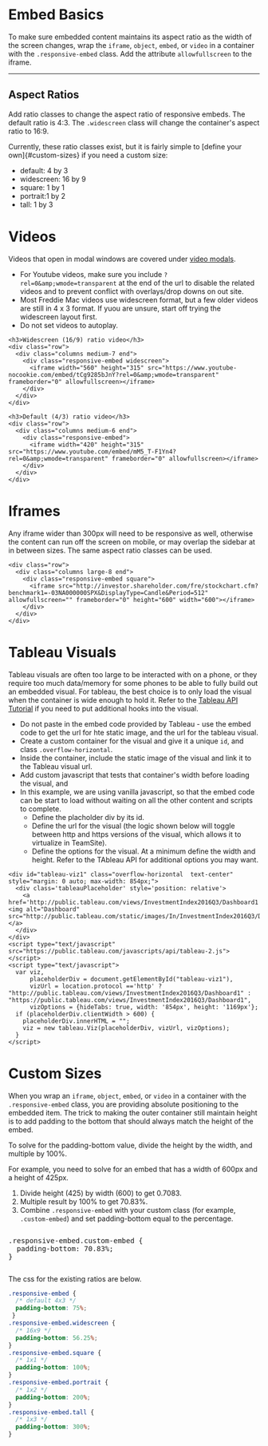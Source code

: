 ﻿<title>Styleguide: Embeds</title>

# Embed Basics

To make sure embedded content maintains its aspect ratio as the width of the screen changes, wrap the `iframe`, `object`, `embed`, or `video` in a container with the `.responsive-embed` class.  Add the attribute `allowfullscreen` to the iframe.

---

## Aspect Ratios

Add ratio classes to change the aspect ratio of responsive embeds. The default ratio is 4:3. The `.widescreen` class will change the container's aspect ratio to 16:9.

Currently, these ratio classes exist, but it is fairly simple to [define your own]{#custom-sizes} if you need a custom size:

- default: 4 by 3
- widescreen: 16 by 9
- square: 1 by 1
- portrait:1 by 2
- tall: 1 by 3



# Videos

Videos that open in modal windows are covered under [video modals](styleguide_reveal.html#video-modal).  
- For Youtube videos, make sure you include `?rel=0&amp;wmode=transparent` at the end of the url to disable the related videos and to prevent conflict with overlays/drop downs on out site.  
- Most Freddie Mac videos use widescreen format, but a few older videos are still in 4 x 3 format. If yuou are unsure, start off trying the widescreen layout first.
- Do not set videos to autoplay.

```html_example
<h3>Widescreen (16/9) ratio video</h3>
<div class="row">
  <div class="columns medium-7 end">
    <div class="responsive-embed widescreen">
      <iframe width="560" height="315" src="https://www.youtube-nocookie.com/embed/tCg9285bJnY?rel=0&amp;wmode=transparent" frameborder="0" allowfullscreen></iframe>
    </div>
  </div>
</div>

<h3>Default (4/3) ratio video</h3>
<div class="row">
  <div class="columns medium-6 end">
    <div class="responsive-embed">
      <iframe width="420" height="315" src="https://www.youtube.com/embed/mM5_T-F1Yn4?rel=0&amp;wmode=transparent" frameborder="0" allowfullscreen></iframe>
    </div>
  </div>
</div>
```



# Iframes

Any iframe wider than 300px will need to be responsive as well, otherwise the content can run off the screen on mobile, or may overlap the sidebar at in between sizes.  The same aspect ratio classes can be used.

```html_example
<div class="row">
  <div class="columns large-8 end">
    <div class="responsive-embed square">
      <iframe src="http://investor.shareholder.com/fre/stockchart.cfm?benchmark1=-03NA000000SPX&DisplayType=Candle&Period=512" allowfullscreen="" frameborder="0" height="600" width="600"></iframe>
    </div> 
  </div>
</div>
```



# Tableau Visuals

Tableau visuals are often too large to be interacted with on a phone, or they require too much data/memory for some phones to be able to fully build out an embedded visual. 
For tableau, the best choice is to only load the visual when the container is wide enough to hold it. 
Refer to the <a href="http://onlinehelp.tableau.com/samples/en-us/js_api/tutorial.htm">Tableau API Tutorial</a> if you need to put additional hooks into the visual.

- Do not paste in the embed code provided by Tableau - use the embed code to get the url for hte static image, and the url for the tableau visual.
- Create a custom container for the visual and give it a unique `id`, and class `.overflow-horizontal`. 
- Inside the container, include the static image of the visual and link it to the Tableau visual url.
- Add custom javascript that tests that container's width before loading the visual, and 
- In this example, we are using vanilla javascript, so that the embed code can be start to load without waiting on all the other content and scripts to complete. 
  - Define the placholder div by its id.
  - Define the url for the visual (the logic shown below will toggle between http and https versions of the visual, which allows it to virtualize in TeamSite).
  - Define the options for the visual. At a minimum define the width and height. Refer to the TAbleau API for additional options you may want.

```html_example
<div id="tableau-viz1" class="overflow-horizontal  text-center" style="margin: 0 auto; max-width: 854px;">
  <div class='tableauPlaceholder' style='position: relative'>
    <a href='http://public.tableau.com/views/InvestmentIndex2016Q3/Dashboard1'><img alt="Dashboard" src="http://public.tableau.com/static/images/In/InvestmentIndex2016Q3/Dashboard1/1_rss.png"/></a>
  </div>
</div>
<script type="text/javascript" src="https://public.tableau.com/javascripts/api/tableau-2.js"></script>
<script type="text/javascript">
  var viz, 
      placeholderDiv = document.getElementById("tableau-viz1"),
      vizUrl = location.protocol =='http' ? "http://public.tableau.com/views/InvestmentIndex2016Q3/Dashboard1" : "https://public.tableau.com/views/InvestmentIndex2016Q3/Dashboard1",
      vizOptions = {hideTabs: true, width: '854px', height: '1169px'};
  if (placeholderDiv.clientWidth > 600) {
    placeholderDiv.innerHTML = "";
    viz = new tableau.Viz(placeholderDiv, vizUrl, vizOptions); 
  }
</script>
```



# Custom Sizes

When you wrap an `iframe`, `object`, `embed`, or `video` in a container with the `.responsive-embed` class, you are providing absolute positioning to the embedded item.  The trick to making the outer container still maintain height is to add padding to the bottom that should always match the height of the embed.

To solve for the <span class="weight-normal">padding-bottom</span> value, divide the height by the width, and multiple by 100%.  

For example, you need to solve for an embed that has a width of 600px and a height of 425px.
1. Divide height (425) by width (600) to get 0.7083.
2. Multiple result by 100% to get 70.83%.
3. Combine `.responsive-embed` with your custom class (for example, `.custom-embed`) and set <span class="weight-normal">padding-bottom</span> equal to the percentage.

<div class="row">
<div class="column medium-9 large-6 xlarge-4 end">
<div class="callout small background-concrete">
<pre><span class="hljs-tag">.responsive-embed.custom-embed</span> {
  <span class="hljs-attribute">padding-bottom</span>: <span class="hljs-attribute">70.83%</span>; 
}</pre>
</div>
</div>
</div>

The css for the existing ratios are below.

```css
.responsive-embed {  
  /* default 4x3 */
  padding-bottom: 75%;
 }
.responsive-embed.widescreen {  
  /* 16x9 */
  padding-bottom: 56.25%; 
}
.responsive-embed.square {  
  /* 1x1 */
  padding-bottom: 100%; 
}
.responsive-embed.portrait {  
  /* 1x2 */
  padding-bottom: 200%; 
}
.responsive-embed.tall {  
  /* 1x3 */
  padding-bottom: 300%; 
}
``` 